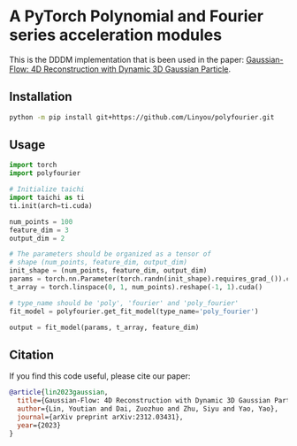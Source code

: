 # A PyTorch Polynomial and Fourier series acceleration modules

This is the DDDM implementation that is been used in the paper: [Gaussian-Flow: 4D Reconstruction with Dynamic 3D Gaussian Particle](https://arxiv.org/abs/2312.03431).

## Installation

```bash
python -m pip install git+https://github.com/Linyou/polyfourier.git
```

## Usage

```python
import torch
import polyfourier

# Initialize taichi
import taichi as ti
ti.init(arch=ti.cuda)

num_points = 100
feature_dim = 3
output_dim = 2

# The parameters should be organized as a tensor of 
# shape (num_points, feature_dim, output_dim)
init_shape = (num_points, feature_dim, output_dim)
params = torch.nn.Parameter(torch.randn(init_shape).requires_grad_()).cuda()
t_array = torch.linspace(0, 1, num_points).reshape(-1, 1).cuda()

# type_name should be 'poly', 'fourier' and 'poly_fourier'
fit_model = polyfourier.get_fit_model(type_name='poly_fourier')

output = fit_model(params, t_array, feature_dim)
```

## Citation

If you find this code useful, please cite our paper:

```bibtex
@article{lin2023gaussian,
  title={Gaussian-Flow: 4D Reconstruction with Dynamic 3D Gaussian Particle},
  author={Lin, Youtian and Dai, Zuozhuo and Zhu, Siyu and Yao, Yao},
  journal={arXiv preprint arXiv:2312.03431},
  year={2023}
}
```
